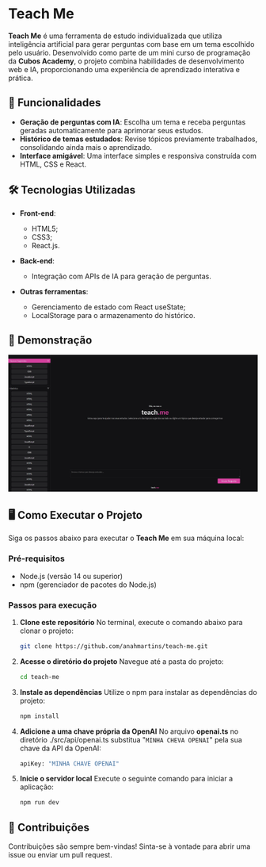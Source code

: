 # Teach Me

**Teach Me** é uma ferramenta de estudo individualizada que utiliza inteligência artificial para gerar perguntas com base em um tema escolhido pelo usuário. Desenvolvido como parte de um mini curso de programação da **Cubos Academy**, o projeto combina habilidades de desenvolvimento web e IA, proporcionando uma experiência de aprendizado interativa e prática.

## 🚀 Funcionalidades

- **Geração de perguntas com IA**: Escolha um tema e receba perguntas geradas automaticamente para aprimorar seus estudos.
- **Histórico de temas estudados**: Revise tópicos previamente trabalhados, consolidando ainda mais o aprendizado.
- **Interface amigável**: Uma interface simples e responsiva construída com HTML, CSS e React.

## 🛠️ Tecnologias Utilizadas

- **Front-end**: 
  - HTML5;
  - CSS3;
  - React.js.
    
- **Back-end**:
  - Integração com APIs de IA para geração de perguntas.
    
- **Outras ferramentas**:
  - Gerenciamento de estado com React useState;
  - LocalStorage para o armazenamento do histórico.

## 📸 Demonstração
![imagem do projeto](https://github.com/anahmartins/teach.me/blob/main/src/assets/CT%20-%20Teach.me.jpeg?raw=true)

## 🖥️ Como Executar o Projeto

Siga os passos abaixo para executar o **Teach Me** em sua máquina local:

### Pré-requisitos

- Node.js (versão 14 ou superior)
- npm (gerenciador de pacotes do Node.js)

### Passos para execução

1. **Clone este repositório** 
   No terminal, execute o comando abaixo para clonar o projeto:
   
   ```bash
   git clone https://github.com/anahmartins/teach-me.git

3. **Acesse o diretório do projeto**
   Navegue até a pasta do projeto:

   ```bash
   cd teach-me

5. **Instale as dependências**
  Utilize o npm para instalar as dependências do projeto:

   ```bash
   npm install
    ```

4. **Adicione a uma chave própria da OpenAI**
  No arquivo **openai.ts** no diretório ./src/api/openai.ts substitua "``MINHA CHEVA OPENAI``" pela sua chave da API da    OpenAI:

    ```bash
    apiKey: "MINHA CHAVE OPENAI"
    ```

5. **Inicie o servidor local**
  Execute o seguinte comando para iniciar a aplicação:

    ```bash
    npm run dev
    ```
    
## 🤝 Contribuições

Contribuições são sempre bem-vindas! Sinta-se à vontade para abrir uma issue ou enviar um pull request.
